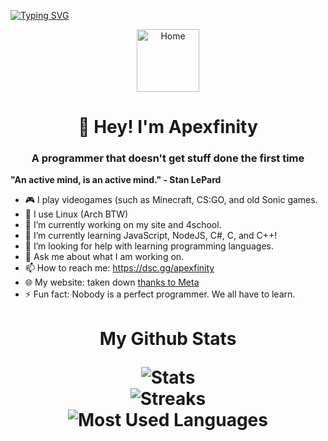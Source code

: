 
<a href="https://apexfinity.ga"><img src="https://readme-typing-svg.herokuapp.com?font=Fira+Code&pause=1000&width=750&height=62&lines=Hi!+I+am+Apexfinity!;I+am+a+programmer%2C+learning+multiple+languages.;My+website%3A+no longer exists!;Discord%3A+https%3A%2F%2Fdsc.gg%2Fapexfinity;I+use+Arch+BTW!;Javascript+aint+bad.;C%23+is+cool;You've+been+here+for+too+long%2C+go+do+something+productive!" alt="Typing SVG" /></a>
<p align="center">
<img alt="Home" src="https://apexfinityga.vercel.app/logo.png" width="100" height="100">
</p>
<h1 align="center">👋 Hey! I'm Apexfinity</h1>
<h3 align="center">A programmer that doesn't get stuff done the first time</h1>

**"An active mind, is an active mind." - Stan LePard**

<!-- - 👯 I’m looking to collaborate on -->
- 🎮 I play videogames (such as Minecraft, CS:GO, and old Sonic games.
- 🐧 I use Linux (Arch BTW)
- 🔭 I’m currently working on my site and 4school.
- 🌱 I’m currently learning JavaScript, NodeJS, C#, C, and C++!
- 🤔 I’m looking for help with learning programming languages.
- 💬 Ask me about what I am working on.
- 📫 How to reach me: https://dsc.gg/apexfinity
- 🌐 My website: taken down [thanks to Meta](https://krebsonsecurity.com/2023/03/sued-by-meta-freenom-halts-domain-registrations/)
- ⚡ Fun fact: Nobody is a perfect programmer. We all have to learn.

<h1 align="center"> 
My Github Stats
</p>
<p align="center">
<img src="https://github-readme-stats.vercel.app/api?username=apexfinity&show_icons=true&theme=dark&locale=en&langs_count=10&layout=compact" alt="Stats" /><br>
<img src="https://github-readme-streak-stats.herokuapp.com/?user=apexfinity&theme=dark" alt="Streaks" /><br>
<img src="https://github-readme-stats.vercel.app/api/top-langs?username=apexfinity&show_icons=true&theme=dark&locale=en&langs_count=10&layout=compact" alt="Most Used Languages" /><br>
</p>



